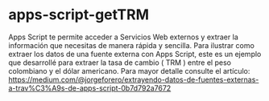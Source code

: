 # apps-script-getTRM
Apps Script te permite acceder a Servicios Web externos y extraer la información que necesitas de manera rápida y sencilla. Para ilustrar como extraer los datos de una fuente externa con Apps Script, este es un ejemplo que desarrollé para extraer la tasa de cambio ( TRM ) entre el peso colombiano y el dólar americano.
Para mayor detalle consulte el artículo: https://medium.com/@jorgeforero/extrayendo-datos-de-fuentes-externas-a-trav%C3%A9s-de-apps-script-0b7d792a7672
